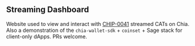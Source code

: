 ## Streaming Dashboard

Website used to view and interact with [CHIP-0041](https://github.com/Chia-Network/chips/pull/142) streamed CATs on Chia. Also a demonstration of the `chia-wallet-sdk` + `coinset` + Sage stack for client-only dApps. PRs welcome.